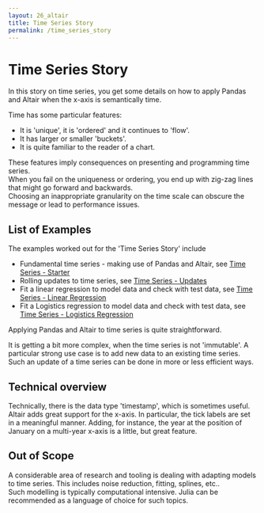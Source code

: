 ```yaml
---
layout: 26_altair
title: Time Series Story
permalink: /time_series_story
---
```



# Time Series Story

In this story on time series, you get some details on how to apply Pandas and Altair when the x-axis is semantically time.

Time has some particular features:
- It is 'unique', it is 'ordered' and it continues to 'flow'.
- It has larger or smaller 'buckets'. 
- It is quite familiar to the reader of a chart.


These features imply consequences on presenting and programming time series.<br>
When you fail on the uniqueness or ordering, you end up with zig-zag lines that might go forward and backwards. <br>
Choosing an inappropriate granularity on the time scale can obscure the message or lead to performance issues.


## List of Examples

The examples worked out for the 'Time Series Story' include

- Fundamental time series - making use of Pandas and Altair, see [Time Series - Starter](time_series_starter)
- Rolling updates to time series, see [Time Series - Updates](time_series_updates)
- Fit a linear regression to model data and check with test data, see [Time Series - Linear Regression](time_series_regression)
- Fit a Logistics regression to model data and check with test data, see [Time Series - Logistics Regression](time_series_logistics)


Applying Pandas and Altair to time series is quite straightforward.

It is getting a bit more complex, when the time series is not 'immutable'. A particular strong use case is to add new data to an existing time series. Such an update of a time series can be done in more or less efficient ways.


## Technical overview

Technically, there is the data type 'timestamp', which is sometimes useful. 
Altair adds great support for the x-axis. In particular, the tick labels are set in a meaningful manner. 
Adding, for instance, the year at the position of January on a multi-year x-axis is a little, but great feature.


## Out of Scope

A considerable area of research and tooling is dealing with adapting models to time series. This includes noise reduction, fitting, splines, etc.. <br>
Such modelling is typically computational intensive. Julia can be recommended as a language of choice for such topics. 


